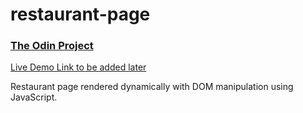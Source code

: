 # restaurant-page

### [The Odin Project](https://www.theodinproject.com/)

[Live Demo Link to be added later]()

Restaurant page rendered dynamically with DOM manipulation using JavaScript.